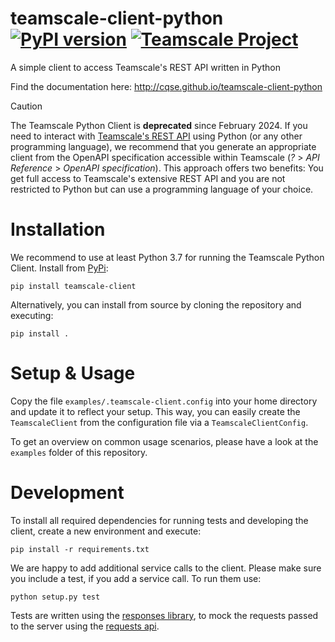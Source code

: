 # teamscale-client-python [![PyPI version](https://badge.fury.io/py/teamscale-client.svg)](https://badge.fury.io/py/teamscale-client) [![Teamscale Project](https://img.shields.io/badge/teamscale-teamscale--client--python-brightgreen.svg)](https://demo.teamscale.com/activity.html#/teamscale-client-python)
A simple client to access Teamscale's REST API written in Python

Find the documentation here:
http://cqse.github.io/teamscale-client-python

> [!CAUTION]
> The Teamscale Python Client is **deprecated** since February 2024.
> If you need to interact with [Teamscale's REST API](https://docs.teamscale.com/reference/rest-api/) using Python (or any other programming language), we recommend that you generate an appropriate client from the OpenAPI specification accessible within Teamscale (_?_ > _API Reference_ > _OpenAPI specification_).
> This approach offers two benefits:
> You get full access to Teamscale's extensive REST API and you are not restricted to Python but can use a programming language of your choice.


# Installation

We recommend to use at least Python 3.7 for running the Teamscale Python Client.
Install from [PyPi](https://pypi.org/project/teamscale-client/):
    
    pip install teamscale-client

Alternatively, you can install from source by cloning the repository and executing:

    pip install .
    
# Setup & Usage
Copy the file `examples/.teamscale-client.config` into your home directory and update it to reflect your setup.
This way, you can easily create the `TeamscaleClient` from the configuration
file via a `TeamscaleClientConfig`.

To get an overview on common usage scenarios, please have a look
at the `examples` folder of this repository.

# Development

To install all required dependencies for running tests and developing
the client, create a new environment and execute:

    pip install -r requirements.txt

We are happy to add additional service calls to the client.
Please make sure you include a test, if you add a service call.
To run them use:

    python setup.py test

Tests are written using the [responses library](https://pypi.org/project/responses/),
to mock the requests passed to the server using the [requests api](http://docs.python-requests.org/en/master/).
